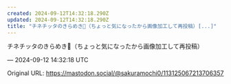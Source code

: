 ```yaml
---
created: 2024-09-12T14:32:18.290Z
updated: 2024-09-12T14:32:18.290Z
title: "チネチッタのきらめき🌈（ちょっと気になったから画像加工して再投稿）[...]"
---
```


<p>チネチッタのきらめき🌈（ちょっと気になったから画像加工して再投稿）</p>

&mdash; 2024-09-12 14:32:18 UTC

Original URL: https://mastodon.social/@sakuramochi0/113125067213706357
